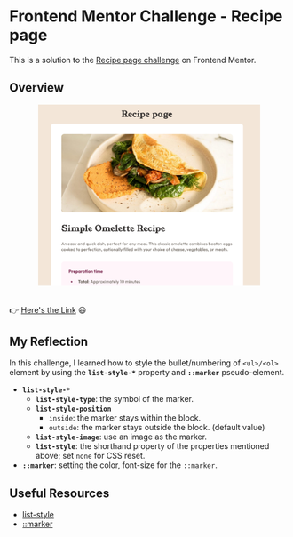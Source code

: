 # Frontend Mentor Challenge - Recipe page

This is a solution to the [Recipe page challenge](https://www.frontendmentor.io/challenges/recipe-page-KiTsR8QQKm) on Frontend Mentor.

## Overview

<div align=center><img src="./assets/images/solution-screenshot.png" width="400px"/></div>
</br>

:point_right: [Here's the Link](https://yahappylemon.github.io/frontend-mentor-practice/Recipe-page/index.html) :smiley:

## My Reflection

In this challenge, I learned how to style the bullet/numbering of `<ul>/<ol>` element by using the **`list-style-*`** property and **`::marker`** pseudo-element.

- **`list-style-*`**
  - **`list-style-type`**: the symbol of the marker.
  - **`list-style-position`**
    - `inside`: the marker stays within the block.
    - `outside`: the marker stays outside the block. (default value)
  - **`list-style-image`**: use an image as the marker.
  - **`list-style`**: the shorthand property of the properties mentioned above; set `none` for CSS reset.
- **`::marker`**: setting the color, font-size for the `::marker`.

## Useful Resources

- [list-style](https://developer.mozilla.org/en-US/docs/Web/CSS/list-style)
- [::marker](https://developer.mozilla.org/en-US/docs/Web/CSS/::marker)
